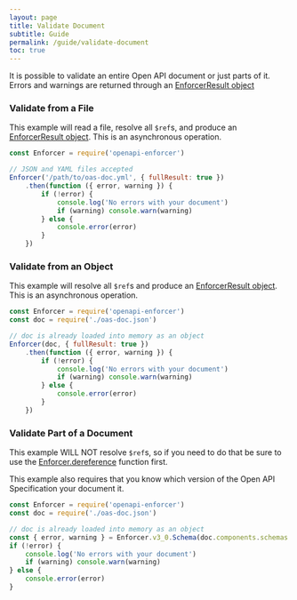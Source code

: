 ```yaml
---
layout: page
title: Validate Document
subtitle: Guide
permalink: /guide/validate-document
toc: true
---
```


It is possible to validate an entire Open API document or just parts of it. Errors and warnings are returned through an [EnforcerResult object](./enforcer-result)

### Validate from a File

This example will read a file, resolve all `$ref`s, and produce an [EnforcerResult object](./enforcer-result). This is an asynchronous operation.

```js
const Enforcer = require('openapi-enforcer')

// JSON and YAML files accepted
Enforcer('/path/to/oas-doc.yml', { fullResult: true })
    .then(function ({ error, warning }) {
        if (!error) {
            console.log('No errors with your document')
            if (warning) console.warn(warning)
        } else {
            console.error(error)
        }
    })
```

### Validate from an Object

This example will resolve all `$ref`s and produce an [EnforcerResult object](./enforcer-result). This is an asynchronous operation.

```js
const Enforcer = require('openapi-enforcer')
const doc = require('./oas-doc.json')

// doc is already loaded into memory as an object
Enforcer(doc, { fullResult: true })
    .then(function ({ error, warning }) {
        if (!error) {
            console.log('No errors with your document')
            if (warning) console.warn(warning)
        } else {
            console.error(error)
        }
    })
```

### Validate Part of a Document

This example WILL NOT resolve `$ref`s, so if you need to do that be sure to use the [Enforcer.dereference](../api/#enforcerdereference) function first.

This example also requires that you know which version of the Open API Specification your document it.

```js
const Enforcer = require('openapi-enforcer')
const doc = require('./oas-doc.json')

// doc is already loaded into memory as an object
const { error, warning } = Enforcer.v3_0.Schema(doc.components.schemas.Cat)
if (!error) {
    console.log('No errors with your document')
    if (warning) console.warn(warning)
} else {
    console.error(error)
}
```

